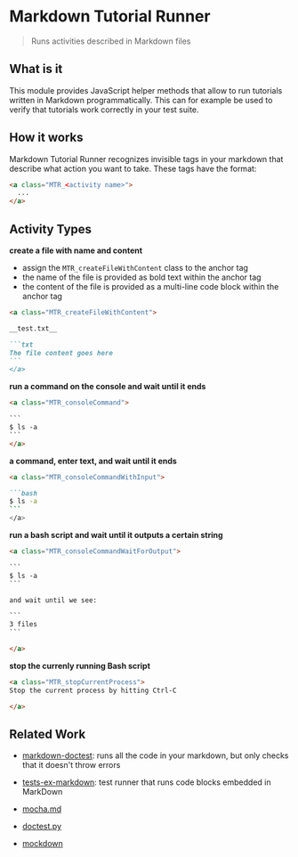 # Markdown Tutorial Runner
> Runs activities described in Markdown files


## What is it

This module provides JavaScript helper methods
that allow to run tutorials written in Markdown
programmatically.
This can for example be used to verify that tutorials work correctly
in your test suite.

## How it works

Markdown Tutorial Runner
recognizes invisible tags in your markdown
that describe what action you want to take.
These tags have the format:

```html
<a class="MTR_<activity name>">
  ...
</a>
```


## Activity Types

__create a file with name and content__
* assign the `MTR_createFileWithContent` class to the anchor tag
* the name of the file is provided as bold text within the anchor tag
* the content of the file is provided as a multi-line code block within the anchor tag

```markdown
<a class="MTR_createFileWithContent">

__test.txt__

```txt
The file content goes here
`​``
</a>
```

__run a command on the console and wait until it ends__

```markdown
<a class="MTR_consoleCommand">

`​``
$ ls -a
`​``
</a>
```

__a command, enter text, and wait until it ends__

```markdown
<a class="MTR_consoleCommandWithInput">

```bash
$ ls -a
`​``
</a>
```

__run a bash script and wait until it outputs a certain string__

```markdown
<a class="MTR_consoleCommandWaitForOutput">

`​``
$ ls -a
`​``

and wait until we see:

`​``
3 files
`​``

</a>
```

__stop the currenly running Bash script__

```markdown
<a class="MTR_stopCurrentProcess">
Stop the current process by hitting Ctrl-C

</a>
```



## Related Work

* [markdown-doctest](https://github.com/Widdershin/markdown-doctest):
  runs all the code in your markdown, but only checks that it doesn't throw errors

* [tests-ex-markdown](https://github.com/anko/tests-ex-markdown):
  test runner that runs code blocks embedded in MarkDown

* [mocha.md](https://github.com/sidorares/mocha.md)

* [doctest.py](https://docs.python.org/2/library/doctest.html#simple-usage-checking-examples-in-a-text-file)

* [mockdown](https://github.com/pjeby/mockdown)

